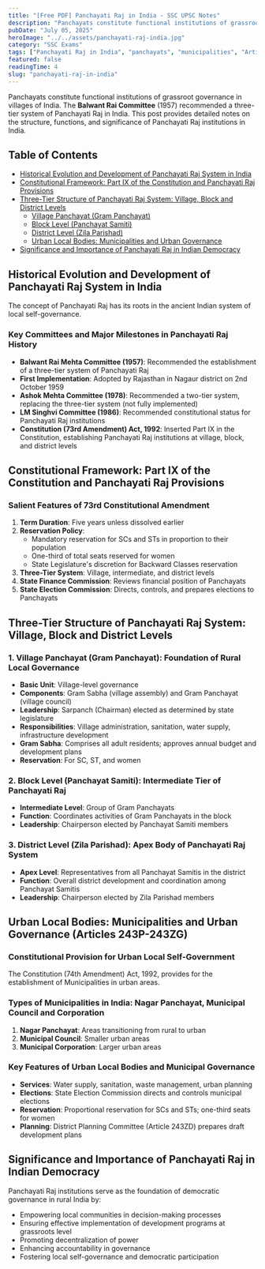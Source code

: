 ```yaml
---
title: "[Free PDF] Panchayati Raj in India - SSC UPSC Notes"
description: "Panchayats constitute functional institutions of grassroot governance in villages of India. The Balwant Rai Committee (1957) recommended panchayati raj system in India."
pubDate: "July 05, 2025"
heroImage: "../../assets/panchayati-raj-india.jpg"
category: "SSC Exams"
tags: ["Panchayati Raj in India", "panchayats", "municipalities", "Article 243", "India"]
featured: false
readingTime: 4
slug: "panchayati-raj-in-india"
---
```


Panchayats constitute functional institutions of grassroot governance in villages of India. The **Balwant Rai Committee** (1957) recommended a three-tier system of Panchayati Raj in India. This post provides detailed notes on the structure, functions, and significance of Panchayati Raj institutions in India.

## Table of Contents
- [Historical Evolution and Development of Panchayati Raj System in India](#historical-evolution-and-development-of-panchayati-raj-system-in-india)
- [Constitutional Framework: Part IX of the Constitution and Panchayati Raj Provisions](#constitutional-framework-part-ix-of-the-constitution-and-panchayati-raj-provisions)
- [Three-Tier Structure of Panchayati Raj System: Village, Block and District Levels](#three-tier-structure-of-panchayati-raj-system-village-block-and-district-levels)
  - [Village Panchayat (Gram Panchayat)](#1-village-panchayat-gram-panchayat-foundation-of-rural-local-governance)
  - [Block Level (Panchayat Samiti)](#2-block-level-panchayat-samiti-intermediate-tier-of-panchayati-raj)
  - [District Level (Zila Parishad)](#3-district-level-zila-parishad-apex-body-of-panchayati-raj-system)
  - [Urban Local Bodies: Municipalities and Urban Governance](#urban-local-bodies-municipalities-and-urban-governance-articles-243p-243zg)
- [Significance and Importance of Panchayati Raj in Indian Democracy](#significance-and-importance-of-panchayati-raj-in-indian-democracy)

## Historical Evolution and Development of Panchayati Raj System in India

The concept of Panchayati Raj has its roots in the ancient Indian system of local self-governance.

### Key Committees and Major Milestones in Panchayati Raj History
- **Balwant Rai Mehta Committee (1957)**: Recommended the establishment of a three-tier system of Panchayati Raj
- **First Implementation**: Adopted by Rajasthan in Nagaur district on 2nd October 1959
- **Ashok Mehta Committee (1978)**: Recommended a two-tier system, replacing the three-tier system (not fully implemented)
- **LM Singhvi Committee (1986)**: Recommended constitutional status for Panchayati Raj institutions
- **Constitution (73rd Amendment) Act, 1992**: Inserted Part IX in the Constitution, establishing Panchayati Raj institutions at village, block, and district levels

## Constitutional Framework: Part IX of the Constitution and Panchayati Raj Provisions

### Salient Features of 73rd Constitutional Amendment
1. **Term Duration**: Five years unless dissolved earlier
2. **Reservation Policy**: 
    - Mandatory reservation for SCs and STs in proportion to their population
    - One-third of total seats reserved for women
    - State Legislature's discretion for Backward Classes reservation
3. **Three-Tier System**: Village, intermediate, and district levels
4. **State Finance Commission**: Reviews financial position of Panchayats
5. **State Election Commission**: Directs, controls, and prepares elections to Panchayats

## Three-Tier Structure of Panchayati Raj System: Village, Block and District Levels

### 1. Village Panchayat (Gram Panchayat): Foundation of Rural Local Governance
- **Basic Unit**: Village-level governance
- **Components**: Gram Sabha (village assembly) and Gram Panchayat (village council)
- **Leadership**: Sarpanch (Chairman) elected as determined by state legislature
- **Responsibilities**: Village administration, sanitation, water supply, infrastructure development
- **Gram Sabha**: Comprises all adult residents; approves annual budget and development plans
- **Reservation**: For SC, ST, and women

### 2. Block Level (Panchayat Samiti): Intermediate Tier of Panchayati Raj
- **Intermediate Level**: Group of Gram Panchayats
- **Function**: Coordinates activities of Gram Panchayats in the block
- **Leadership**: Chairperson elected by Panchayat Samiti members

### 3. District Level (Zila Parishad): Apex Body of Panchayati Raj System
- **Apex Level**: Representatives from all Panchayat Samitis in the district
- **Function**: Overall district development and coordination among Panchayat Samitis
- **Leadership**: Chairperson elected by Zila Parishad members

## Urban Local Bodies: Municipalities and Urban Governance (Articles 243P-243ZG)

### Constitutional Provision for Urban Local Self-Government
The Constitution (74th Amendment) Act, 1992, provides for the establishment of Municipalities in urban areas.

### Types of Municipalities in India: Nagar Panchayat, Municipal Council and Corporation
1. **Nagar Panchayat**: Areas transitioning from rural to urban
2. **Municipal Council**: Smaller urban areas
3. **Municipal Corporation**: Larger urban areas

### Key Features of Urban Local Bodies and Municipal Governance
- **Services**: Water supply, sanitation, waste management, urban planning
- **Elections**: State Election Commission directs and controls municipal elections
- **Reservation**: Proportional reservation for SCs and STs; one-third seats for women
- **Planning**: District Planning Committee (Article 243ZD) prepares draft development plans

## Significance and Importance of Panchayati Raj in Indian Democracy

Panchayati Raj institutions serve as the foundation of democratic governance in rural India by:
- Empowering local communities in decision-making processes
- Ensuring effective implementation of development programs at grassroots level
- Promoting decentralization of power
- Enhancing accountability in governance
- Fostering local self-governance and democratic participation
